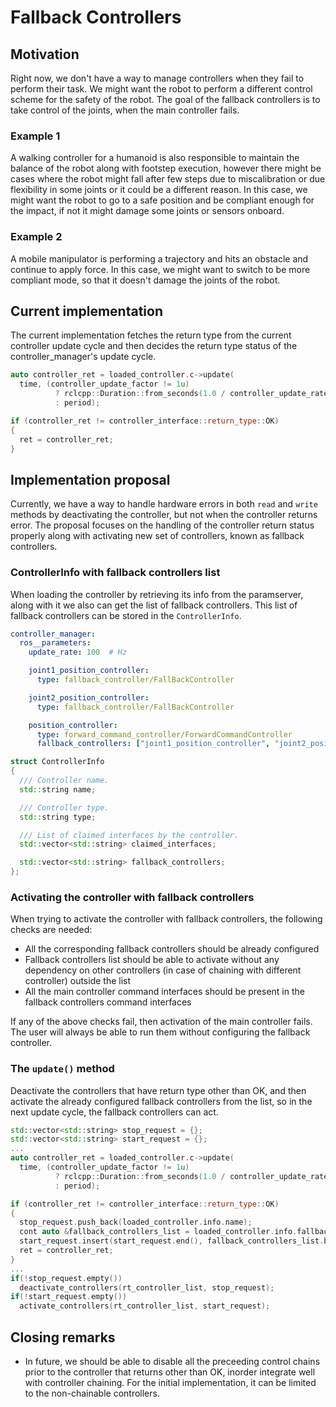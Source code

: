 # Fallback Controllers

## Motivation

Right now, we don't have a way to manage controllers when they fail to perform their task. We might want the robot to perform a different control scheme for the safety of the robot. The goal of the fallback controllers is to take control of the joints, when the main controller fails.

### Example 1
A walking controller for a humanoid is also responsible to maintain the balance of the robot along with footstep execution, however there might be cases where the robot might fall after few steps due to miscalibration or due flexibility in some joints or it could be a different reason. In this case, we might want the robot to go to a safe position and be compliant enough for the impact, if not it might damage some joints or sensors onboard.

### Example 2
A mobile manipulator is performing a trajectory and hits an obstacle and continue to apply force. In this case, we might want to switch to be more compliant mode, so that it doesn't damage the joints of the robot.

## Current implementation

The current implementation fetches the return type from the current controller update cycle and then decides the return type status of the controller_manager's update cycle.

```c++
auto controller_ret = loaded_controller.c->update(
  time, (controller_update_factor != 1u)
          ? rclcpp::Duration::from_seconds(1.0 / controller_update_rate)
          : period);

if (controller_ret != controller_interface::return_type::OK)
{
  ret = controller_ret;
}
```

## Implementation proposal

Currently, we have a way to handle hardware errors in both `read` and `write` methods by deactivating the controller, but not when the controller returns error. The proposal focuses on the handling of the controller return status properly along with activating new set of controllers, known as fallback controllers.

### ControllerInfo with fallback controllers list

When loading the controller by retrieving its info from the paramserver, along with it we also can get the list of fallback controllers. This list of fallback controllers can be stored in the `ControllerInfo`.

```yaml
controller_manager:
  ros__parameters:
    update_rate: 100  # Hz

    joint1_position_controller:
      type: fallback_controller/FallBackController

    joint2_position_controller:
      type: fallback_controller/FallBackController

    position_controller:
      type: forward_command_controller/ForwardCommandController
      fallback_controllers: ["joint1_position_controller", "joint2_position_controller"]
```

``` c++
struct ControllerInfo
{
  /// Controller name.
  std::string name;

  /// Controller type.
  std::string type;

  /// List of claimed interfaces by the controller.
  std::vector<std::string> claimed_interfaces;

  std::vector<std::string> fallback_controllers;
};
```

### Activating the controller with fallback controllers

When trying to activate the controller with fallback controllers, the following checks are needed:

* All the corresponding fallback controllers should be already configured
* Fallback controllers list should be able to activate without any dependency on other controllers (in case of chaining with different controller) outside the list
* All the main controller command interfaces should be present in the fallback controllers command interfaces

If any of the above checks fail, then activation of the main controller fails. The user will always be able to run them without configuring the fallback controller. 


### The `update()` method

Deactivate the controllers that have return type other than OK, and then activate the already configured fallback controllers from the list, so in the next update cycle, the fallback controllers can act.

```c++
std::vector<std::string> stop_request = {};
std::vector<std::string> start_request = {};
...
auto controller_ret = loaded_controller.c->update(
  time, (controller_update_factor != 1u)
          ? rclcpp::Duration::from_seconds(1.0 / controller_update_rate)
          : period);

if (controller_ret != controller_interface::return_type::OK)
{
  stop_request.push_back(loaded_controller.info.name);
  cont auto &fallback_controllers_list = loaded_controller.info.fallback_controllers;
  start_request.insert(start_request.end(), fallback_controllers_list.begin(), fallback_controllers_list.end());
  ret = controller_ret;
}
...
if(!stop_request.empty())
  deactivate_controllers(rt_controller_list, stop_request);
if(!start_request.empty())
  activate_controllers(rt_controller_list, start_request);
```

## Closing remarks

- In future, we should be able to disable all the preceeding control chains prior to the controller that returns other than OK, inorder integrate well with controller chaining. For the initial implementation, it can be limited to the non-chainable controllers.
